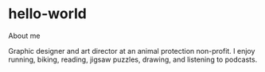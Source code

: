 # hello-world

About me

Graphic designer and art director at an animal protection non-profit. I enjoy running, biking, reading, jigsaw puzzles, drawing, and listening to podcasts. 
